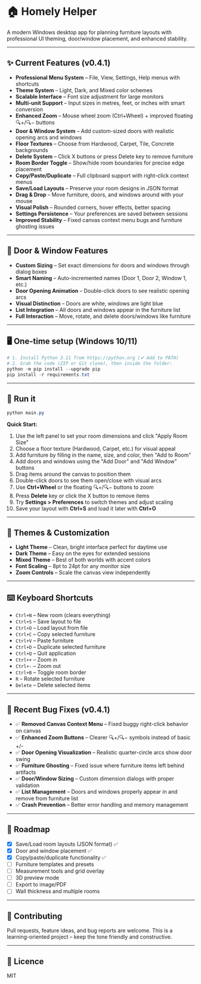 # 🏠 Homely Helper

A modern Windows desktop app for planning furniture layouts with professional UI theming, door/window placement, and enhanced stability.

---
## ✨ Current Features (v0.4.1)
- **Professional Menu System** – File, View, Settings, Help menus with shortcuts
- **Theme System** – Light, Dark, and Mixed color schemes
- **Scalable Interface** – Font size adjustment for large monitors
- **Multi-unit Support** – Input sizes in metres, feet, or inches with smart conversion
- **Enhanced Zoom** – Mouse wheel zoom (Ctrl+Wheel) + improved floating 🔍+/🔍− buttons
- **Door & Window System** – Add custom-sized doors with realistic opening arcs and windows
- **Floor Textures** – Choose from Hardwood, Carpet, Tile, Concrete backgrounds
- **Delete System** – Click X buttons or press Delete key to remove furniture
- **Room Border Toggle** – Show/hide room boundaries for precise edge placement
- **Copy/Paste/Duplicate** – Full clipboard support with right-click context menus
- **Save/Load Layouts** – Preserve your room designs in JSON format
- **Drag & Drop** – Move furniture, doors, and windows around with your mouse
- **Visual Polish** – Rounded corners, hover effects, better spacing
- **Settings Persistence** – Your preferences are saved between sessions
- **Improved Stability** – Fixed canvas context menu bugs and furniture ghosting issues

---
## 🚪 Door & Window Features
- **Custom Sizing** – Set exact dimensions for doors and windows through dialog boxes
- **Smart Naming** – Auto-incremented names (Door 1, Door 2, Window 1, etc.)
- **Door Opening Animation** – Double-click doors to see realistic opening arcs
- **Visual Distinction** – Doors are white, windows are light blue
- **List Integration** – All doors and windows appear in the furniture list
- **Full Interaction** – Move, rotate, and delete doors/windows like furniture

---
## 🖥️ One-time setup (Windows 10/11)
```powershell
# 1. Install Python 3.11 from https://python.org (✔ Add to PATH)
# 2. Grab the code (ZIP or Git clone), then inside the folder:
python -m pip install --upgrade pip
pip install -r requirements.txt
```

---
## 🚀 Run it
```powershell
python main.py
```

**Quick Start:**
1. Use the left panel to set your room dimensions and click "Apply Room Size"
2. Choose a floor texture (Hardwood, Carpet, etc.) for visual appeal
3. Add furniture by filling in the name, size, and color, then "Add to Room"
4. Add doors and windows using the "Add Door" and "Add Window" buttons
5. Drag items around the canvas to position them
6. Double-click doors to see them open/close with visual arcs
7. Use **Ctrl+Wheel** or the floating 🔍+/🔍− buttons to zoom
8. Press **Delete** key or click the X button to remove items
9. Try **Settings > Preferences** to switch themes and adjust scaling
10. Save your layout with **Ctrl+S** and load it later with **Ctrl+O**

---
## 🎨 Themes & Customization
- **Light Theme** – Clean, bright interface perfect for daytime use
- **Dark Theme** – Easy on the eyes for extended sessions
- **Mixed Theme** – Best of both worlds with accent colors
- **Font Scaling** – 8pt to 24pt for any monitor size
- **Zoom Controls** – Scale the canvas view independently

---
## ⌨️ Keyboard Shortcuts
- `Ctrl+N` – New room (clears everything)
- `Ctrl+S` – Save layout to file
- `Ctrl+O` – Load layout from file
- `Ctrl+C` – Copy selected furniture
- `Ctrl+V` – Paste furniture
- `Ctrl+D` – Duplicate selected furniture
- `Ctrl+Q` – Quit application
- `Ctrl++` – Zoom in
- `Ctrl+-` – Zoom out
- `Ctrl+B` – Toggle room border
- `R` – Rotate selected furniture
- `Delete` – Delete selected items

---
## 🐛 Recent Bug Fixes (v0.4.1)
- ✅ **Removed Canvas Context Menu** – Fixed buggy right-click behavior on canvas
- ✅ **Enhanced Zoom Buttons** – Clearer 🔍+/🔍− symbols instead of basic +/-
- ✅ **Door Opening Visualization** – Realistic quarter-circle arcs show door swing
- ✅ **Furniture Ghosting** – Fixed issue where furniture items left behind artifacts
- ✅ **Door/Window Sizing** – Custom dimension dialogs with proper validation
- ✅ **List Management** – Doors and windows properly appear in and remove from furniture list
- ✅ **Crash Prevention** – Better error handling and memory management

---
## 📅 Roadmap
- [x] Save/Load room layouts (JSON format) ✅
- [x] Door and window placement ✅
- [x] Copy/paste/duplicate functionality ✅
- [ ] Furniture templates and presets
- [ ] Measurement tools and grid overlay
- [ ] 3D preview mode
- [ ] Export to image/PDF
- [ ] Wall thickness and multiple rooms

---
## 🤝 Contributing
Pull requests, feature ideas, and bug reports are welcome. This is a learning-oriented project – keep the tone friendly and constructive.

---
## 📄 Licence
MIT 